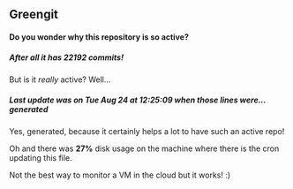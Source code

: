 ## Greengit

#### Do you wonder why this repository is so active?

##### After all it has 22192 commits!

But is it *really* active? Well...

##### Last update was on Tue Aug 24 at 12:25:09 when those lines were... generated

Yes, generated, because it certainly helps a lot to have such an active repo!

Oh and there was **27%** disk usage on the machine
where there is the cron updating this file.

Not the best way to monitor a VM in the cloud but it works! :)
